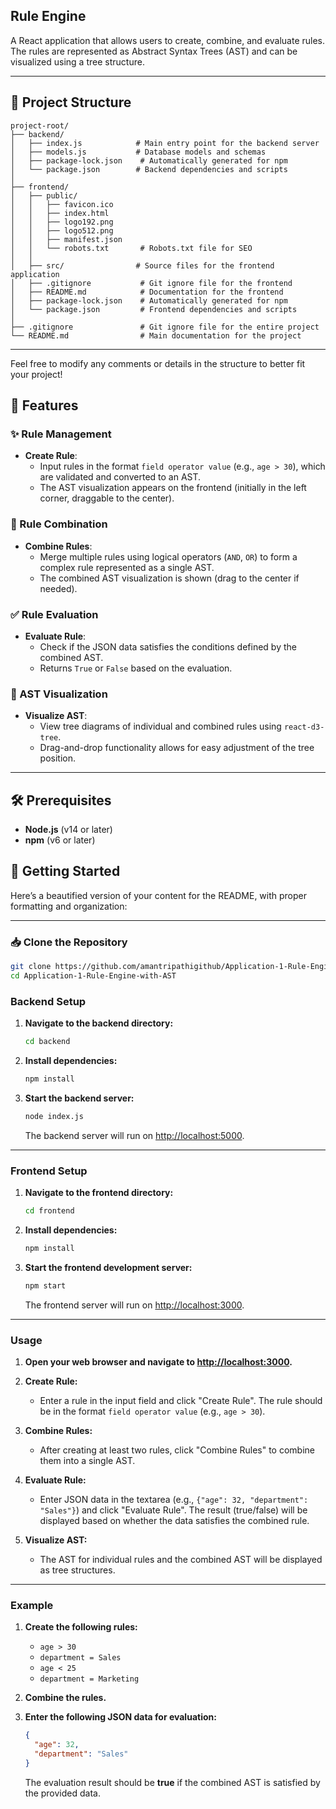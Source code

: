 ## Rule Engine

A React application that allows users to create, combine, and evaluate rules. The rules are represented as Abstract Syntax Trees (AST) and can be visualized using a tree structure.

---

## 📁 Project Structure

```
project-root/
├── backend/
│   ├── index.js            # Main entry point for the backend server
│   ├── models.js           # Database models and schemas
│   ├── package-lock.json    # Automatically generated for npm
│   └── package.json        # Backend dependencies and scripts
│
├── frontend/
│   ├── public/             
│   │   ├── favicon.ico     
│   │   ├── index.html       
│   │   ├── logo192.png      
│   │   ├── logo512.png      
│   │   ├── manifest.json     
│   │   └── robots.txt       # Robots.txt file for SEO
│   │
│   ├── src/                # Source files for the frontend application
│   ├── .gitignore           # Git ignore file for the frontend
│   ├── README.md            # Documentation for the frontend
│   ├── package-lock.json    # Automatically generated for npm
│   └── package.json         # Frontend dependencies and scripts
│
├── .gitignore               # Git ignore file for the entire project
└── README.md                # Main documentation for the project
```

---

Feel free to modify any comments or details in the structure to better fit your project!


## 🚀 Features

### ✨ Rule Management

- **Create Rule**:  
  - Input rules in the format `field operator value` (e.g., `age > 30`), which are validated and converted to an AST.
  - The AST visualization appears on the frontend (initially in the left corner, draggable to the center).

### 🔗 Rule Combination

- **Combine Rules**:  
  - Merge multiple rules using logical operators (`AND`, `OR`) to form a complex rule represented as a single AST.
  - The combined AST visualization is shown (drag to the center if needed).

### ✅ Rule Evaluation

- **Evaluate Rule**:  
  - Check if the JSON data satisfies the conditions defined by the combined AST.
  - Returns `True` or `False` based on the evaluation.

### 🌳 AST Visualization

- **Visualize AST**:  
  - View tree diagrams of individual and combined rules using `react-d3-tree`.
  - Drag-and-drop functionality allows for easy adjustment of the tree position.
---


## 🛠️ Prerequisites

- **Node.js** (v14 or later)
- **npm** (v6 or later)

## 🚀 Getting Started

Here’s a beautified version of your content for the README, with proper formatting and organization:

---

### 📥 Clone the Repository

```bash
git clone https://github.com/amantripathigithub/Application-1-Rule-Engine-with-AST.git
cd Application-1-Rule-Engine-with-AST
```

### Backend Setup

1. **Navigate to the backend directory:**
   ```bash
   cd backend
   ```

2. **Install dependencies:**
   ```bash
   npm install
   ```

3. **Start the backend server:**
   ```bash
   node index.js
   ```
   The backend server will run on [http://localhost:5000](http://localhost:5000).

---

### Frontend Setup

1. **Navigate to the frontend directory:**
   ```bash
   cd frontend
   ```

2. **Install dependencies:**
   ```bash
   npm install
   ```

3. **Start the frontend development server:**
   ```bash
   npm start
   ```
   The frontend server will run on [http://localhost:3000](http://localhost:3000).

---

### Usage

1. **Open your web browser and navigate to [http://localhost:3000](http://localhost:3000).**

2. **Create Rule:**
   - Enter a rule in the input field and click "Create Rule". The rule should be in the format `field operator value` (e.g., `age > 30`).

3. **Combine Rules:**
   - After creating at least two rules, click "Combine Rules" to combine them into a single AST.

4. **Evaluate Rule:**
   - Enter JSON data in the textarea (e.g., `{"age": 32, "department": "Sales"}`) and click "Evaluate Rule". The result (true/false) will be displayed based on whether the data satisfies the combined rule.

5. **Visualize AST:**
   - The AST for individual rules and the combined AST will be displayed as tree structures.

---

### Example

1. **Create the following rules:**
   - `age > 30`
   - `department = Sales`
   - `age < 25`
   - `department = Marketing`

2. **Combine the rules.**

3. **Enter the following JSON data for evaluation:**
   ```json
   {
     "age": 32,
     "department": "Sales"
   }
   ```

   The evaluation result should be **true** if the combined AST is satisfied by the provided data.
